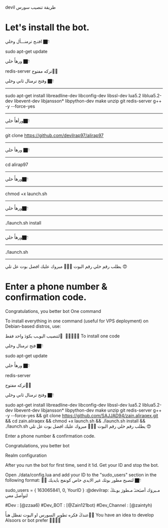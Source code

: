 

devil طريقة تنصيب سورس 

# Let's install the bot.
افتـح ترمنـــأل وخلي 👇🏿 

sudo apt-get update 

ورهأَ خلي 👇🏿 

redis-server
تركه مفتوح✋🏿  

وفتح ترمنال ثاني وخلي 👇🏿 
************************************************************
sudo apt-get install libreadline-dev libconfig-dev libssl-dev lua5.2 liblua5.2-dev libevent-dev libjansson* libpython-dev make unzip git redis-server g++ -y --force-yes
************************************************************
ورأهأَ خلي👇🏿
**************
git clone https://github.com/devilrap97/alirap97
*****************************************************
ورهأ خلي 👇🏿 
**************************
cd alirap97
**************************
ورهأَ خلي👇🏿 
**************************
chmod +x launch.sh
**************************
ورهأَ خلي👇🏿 
**************************
./launch.sh install
**************************
ورهأَ خلي👇🏿 
**************************
./launch.sh 
**************************
يطلب رقم خلي رقم البوت ✋🏿😘
مبروك عليك افضل بوت عل تلي 😍

# Enter a phone number & confirmation code.
Congratulations, you better bot
One command

To install everything in one command (useful for VPS deployment) on Debian-based distros, use:

لتنصيب البوـب بكوَدَ واحد فقط َ ✋🏿:kissing_heart:👇🏿 To install one code

فتح ترمنال وخلي 👇🏿 

sudo apt-get update

ورهأَ خلي 👇🏿 

redis-server

تركه مفتوح✋🏿 

وفتح ترمنال ثاني وخلي 👇🏿 

sudo apt-get install libreadline-dev libconfig-dev libssl-dev lua5.2 liblua5.2-dev libevent-dev libjansson* libpython-dev make unzip git redis-server g++ -y --force-yes && git clone https://github.com/SAJJAD94/zain.aliraqex.git && cd zain.aliraqex && chmod +x launch.sh && ./launch.sh install && ./launch.sh
يطلب رقم خلي رقم البوت ✋🏿:kissing_heart: مبروك عليك افضل بوت عل تلي :heart_eyes:

Enter a phone number & confirmation code.

Congratulations, you better bot

Realm configuration

After you run the bot for first time, send it !id. Get your ID and stop the bot.

Open ./data/config.lua and add your ID to the "sudo_users" section in the following format: ✋🏿 لتصبح مطور بوتك غير الايدي خاص كونفج بايديك 👇🏿

  sudo_users = {
      163065841,
    0,
    YourID
  }
:@devilrap: مـبروَك أصبَحتـَ مـطورَ بوـتكَ لتوأصل معي

#Dev : [@zzaa6) #Dev_BOT : [@Zain121bot) #Dev_Channel : [@zaintyh)

عندكَ فكره تطوير السورس او البوت تفظل هنأَ☝🏿️ You have an idea to develop Alsoors or bot prefer ☝🏿️✋🏿
